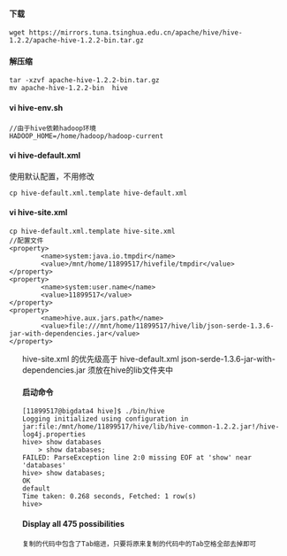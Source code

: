 #### 下载

```  
wget https://mirrors.tuna.tsinghua.edu.cn/apache/hive/hive-1.2.2/apache-hive-1.2.2-bin.tar.gz
```  

#### 解压缩

```  
tar -xzvf apache-hive-1.2.2-bin.tar.gz
mv apache-hive-1.2.2-bin  hive
```  

#### vi hive-env.sh

```  
//由于hive依赖hadoop环境
HADOOP_HOME=/home/hadoop/hadoop-current
```  

#### vi hive-default.xml
使用默认配置，不用修改

```  
cp hive-default.xml.template hive-default.xml 
```  

#### vi hive-site.xml

```  
cp hive-default.xml.template hive-site.xml 
//配置文件
<property>
        <name>system:java.io.tmpdir</name>
        <value>/mnt/home/11899517/hivefile/tmpdir</value>
</property>
<property>
        <name>system:user.name</name>
        <value>11899517</value>
</property>
<property>
        <name>hive.aux.jars.path</name>
        <value>file:///mnt/home/11899517/hive/lib/json-serde-1.3.6-jar-with-dependencies.jar</value>
</property>
```  
<ul>hive-site.xml 的优先级高于 hive-default.xml
json-serde-1.3.6-jar-with-dependencies.jar 须放在hive的lib文件夹中

#### 启动命令

```  
[11899517@bigdata4 hive]$ ./bin/hive
Logging initialized using configuration in jar:file:/mnt/home/11899517/hive/lib/hive-common-1.2.2.jar!/hive-log4j.properties
hive> show databases
    > show databases;
FAILED: ParseException line 2:0 missing EOF at 'show' near 'databases'
hive> show databases;
OK
default
Time taken: 0.268 seconds, Fetched: 1 row(s)
hive> 
```  

#### Display all 475 possibilities

``` 
复制的代码中包含了Tab缩进，只要将原来复制的代码中的Tab空格全部去掉即可
``` 

#### 

``` 

``` 


#### 

``` 

``` 



#### 

``` 

``` 
